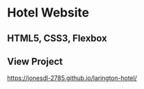 # Hotel Website 
## HTML5, CSS3, Flexbox
## View Project 
https://jonesdl-2785.github.io/larington-hotel/
